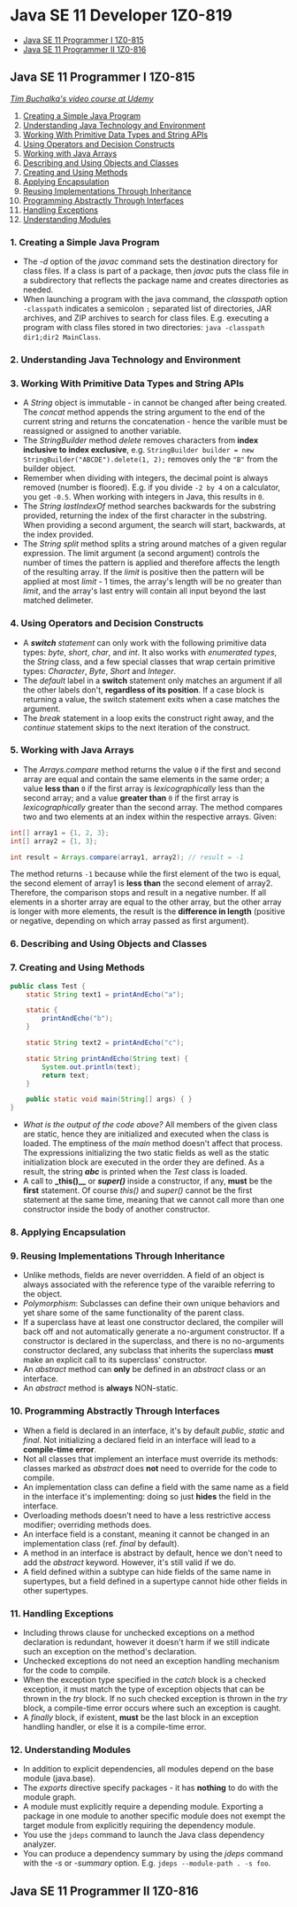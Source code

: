 # Java SE 11 Developer 1Z0-819

- [Java SE 11 Programmer I 1Z0-815](#Java-SE-11-Programmer-I-1Z0-815)
- [Java SE 11 Programmer II 1Z0-816](#Java-SE-11-Programmer-II-1Z0-816)

## Java SE 11 Programmer I 1Z0-815

[_Tim Buchalka's video course at Udemy_](https://www.udemy.com/course/java-se-11-developer-1z0-819-ocp-course-part-1/ "Java SE 11 Developer 1Z0-819 OCP Course - Part 1 at Udemy")

1. [Creating a Simple Java Program](#1-Creating-a-Simple-Java-Program)
2. [Understanding Java Technology and Environment](#2-Understanding-Java-Technology-and-Environment)
3. [Working With Primitive Data Types and String APIs](#3-Working-With-Primitive-Data-Types-and-String-APIs)
4. [Using Operators and Decision Constructs](#4-Using-Operators-and-Decision-Constructs)
5. [Working with Java Arrays](#5-Working-with-Java-Arrays)
6. [Describing and Using Objects and Classes](#6-Describing-and-Using-Objects-and-Classes)
7. [Creating and Using Methods](#7-Creating-and-Using-Methods)
8. [Applying Encapsulation](#8-Applying-Encapsulation)
9. [Reusing Implementations Through Inheritance](#9-Reusing-Implementations-Through-Inheritance)
10. [Programming Abstractly Through Interfaces](#10-Programming-Abstractly-Through-Interfaces)
11. [Handling Exceptions](#11-Handling-Exceptions)
12. [Understanding Modules](#12-Understanding-Modules)

### 1. Creating a Simple Java Program

* The _-d_ option of the _javac_ command sets the destination directory for class files. If a class is part of a package, then _javac_ puts the class file in a subdirectory that reflects the package name and creates directories as needed.
* When launching a program with the java command, the _classpath_ option ```-classpath``` indicates a semicolon ```;``` separated list of directories, JAR archives, and ZIP archives to search for class files. E.g. executing a program with class files stored in two directories: ```java -classpath dir1;dir2 MainClass```.


### 2. Understanding Java Technology and Environment

### 3. Working With Primitive Data Types and String APIs

* A _String_ object is immutable - in cannot be changed after being created. The _concat_ method appends the string argument to the end of the current string and returns the concatenation - hence the varible must be reassigned or assigned to another variable.
* The _StringBuilder_ method _delete_ removes characters from **index inclusive to index exclusive**, e.g. ```StringBuilder builder = new StringBuilder("ABCDE").delete(1, 2);``` removes only the ```"B"``` from the builder object.
* Remember when dividing with integers, the decimal point is always removed (number is floored). E.g. if you divide ```-2 by 4``` on a calculator, you get ```-0.5```. When working with integers in Java, this results in ```0```.
* The _String_ _lastIndexOf_ method searches backwards for the substring provided, returning the index of the first character in the substring. When providing a second argument, the search will start, backwards, at the index provided.
* The _String_ _split_ method splits a string around matches of a given regular expression. The limit argument (a second argument) controls the number of times the pattern is applied and therefore affects the length of the resulting array. If the _limit_ is positive then the pattern will be applied at most _limit_ - 1 times, the array's length will be no greater than _limit_, and the array's last entry will contain all input beyond the last matched delimeter.

### 4. Using Operators and Decision Constructs

* A _**switch** statement_ can only work with the following primitive data types: _byte_, _short_, _char_, and _int_. It also works with _enumerated types_, the _String_ class, and a few special classes that wrap certain primitive types: _Character_, _Byte_, _Short_ and _Integer_.
* The _default_ label in a **switch** statement only matches an argument if all the other labels don't, **regardless of its position**. If a case block is returning a value, the switch statement exits when a case matches the argument.
* The _break_ statement in a loop exits the construct right away, and the _continue_ statement skips to the next iteration of the construct.

### 5. Working with Java Arrays

* The _Arrays.compare_ method returns the value ```0``` if the first and second array are equal and contain the same elements in the same order; a value **less than** ```0``` if the first array is _lexicographically_ less than the second array; and a value **greater than** ```0``` if the first array is _lexicographically_ greater than the second array. The method compares two and two elements at an index within the respective arrays.
Given:
```Java
int[] array1 = {1, 2, 3};
int[] array2 = {1, 3};

int result = Arrays.compare(array1, array2); // result = -1
```
The method returns ```-1``` because while the first element of the two is equal, the second element of array1 is **less than** the second element of array2. Therefore, the comparison stops and result in a negative number.
If all elements in a shorter array are equal to the other array, but the other array is longer with more elements, the result is the **difference in length** (positive or negative, depending on which array passed as first argument).

### 6. Describing and Using Objects and Classes

### 7. Creating and Using Methods

```Java
public class Test {
    static String text1 = printAndEcho("a");

    static {
        printAndEcho("b");
    }

    static String text2 = printAndEcho("c");

    static String printAndEcho(String text) {
        System.out.println(text);
        return text;
    }

    public static void main(String[] args) { }
}
```
* _What is the output of the code above?_ All members of the given class are static, hence they are initialized and executed when the class is loaded. The emptiness of the _main_ method doesn't affect that process. The expressions initializing the two static fields as well as the static initialization block are executed in the order they are defined. As a result, the string **_abc_** is printed when the _Test_ class is loaded.
* A call to **_this()__** or **_super()_** inside a constructor, if any, **must** be the **first** statement. Of course _this()_ and _super()_ cannot be the first statement at the same time, meaning that we cannot call more than one constructor inside the body of another constructor.

### 8. Applying Encapsulation

### 9. Reusing Implementations Through Inheritance

* Unlike methods, fields are never overridden. A field of an object is always associated with the reference type of the varaible referring to the object.
* _Polymorphism_: Subclasses can define their own unique behaviors and yet share some of the same functionality of the parent class.
* If a superclass have at least one constructor declared, the compiler will back off and not automatically generate a no-argument constructor. If a constructor is declared in the superclass, and there is no no-arguments constructor declared, any subclass that inherits the superclass **must** make an explicit call to its superclass' constructor.
* An _abstract_ method can **only** be defined in an _abstract_ class or an interface.
* An _abstract_ method is **always** NON-static.

### 10. Programming Abstractly Through Interfaces

* When a field is declared in an interface, it's by default _public_, _static_ and _final_. Not initializing a declared field in an interface will lead to a **compile-time error**.
* Not all classes that implement an interface must override its methods: classes marked as _abstract_ does **not** need to override for the code to compile.
* An implementation class can define a field with the same name as a field in the interface it's implementing: doing so just **hides** the field in the interface.
* Overloading methods doesn't need to have a less restrictive access modifier; overriding methods does.
* An interface field is a constant, meaning it cannot be changed in an implementation class (ref. _final_ by default).
* A method in an interface is abstract by default, hence we don't need to add the _abstract_ keyword. However, it's still valid if we do.
* A field defined within a subtype can hide fields of the same name in supertypes, but a field defined in a supertype cannot hide other fields in other supertypes.

### 11. Handling Exceptions

* Including throws clause for unchecked exceptions on a method declaration is redundant, however it doesn't harm if we still indicate such an exception on the method's declaration.
* Unchecked exceptions do not need an exception handling mechanism for the code to compile.
* When the exception type specified in the _catch_ block is a checked exception, it must match the type of exception objects that can be thrown in the _try_ block. If no such checked exception is thrown in the _try_ block, a compile-time error occurs where such an exception is caught.
* A _finally_ block, if existent, **must** be the last block in an exception handling handler, or else it is a compile-time error.

### 12. Understanding Modules

* In addition to explicit dependencies, all modules depend on the base module (java.base).
* The _exports_ directive specify packages - it has **nothing** to do with the module graph.
* A module must explicitly require a depending module. Exporting a package in one module to another specific module does not exempt the target module from explicitly requiring the dependency module.
* You use the ```jdeps``` command to launch the Java class dependency analyzer.
* You can produce a dependency summary by using the _jdeps_ command with the _-s_ or _-summary_ option. E.g. ```jdeps --module-path . -s foo```.

## Java SE 11 Programmer II 1Z0-816
